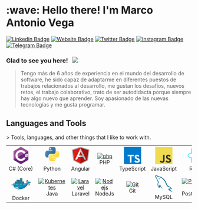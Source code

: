 <h1 align="left" id="macropower-title">:wave: Hello there! I'm Marco Antonio Vega</h1>

[![Linkedin Badge](https://img.shields.io/badge/-LinkedIn-0e76a8?style=flat-square&logo=Linkedin&logoColor=white)](https://linkedin.com/in/tomas-loor-vera)
[![Website Badge](https://img.shields.io/badge/Website-3b5998?style=flat-square&logo=google-chrome&logoColor=white)](https://thomasklz.github.io/)
[![Twitter Badge](https://img.shields.io/badge/-Twitter-00acee?style=flat-square&logo=Twitter&logoColor=white)](https://twitter.com/thomaslvera)
[![Instagram Badge](https://img.shields.io/badge/-Instagram-e4405f?style=flat-square&logo=Instagram&logoColor=white)](https://instagram.com/thomasloor)
[![Telegram Badge](https://img.shields.io/badge/-Telegram-0088cc?style=flat-square&logo=Telegram&logoColor=white)](https://t.me/thomaslvera)

### Glad to see you here! &nbsp; ![](https://visitor-badge.glitch.me/badge?page_id=iampavangandhi.iampavangandhi&style=flat-square&color=0088cc)

> <span style="text-align: justify;">Tengo más de 6 años de experiencia en el mundo del desarrollo de software, he sido capaz de adaptarme en diferentes puestos de trabajos relacionados al desarrollo, me gustan los desafíos, nuevos retos, el trabajo colaborativo, trato de ser autodidacta porque siempre hay algo nuevo que aprender. Soy apasionado de las nuevas tecnologías y me gusta programar.</span>
<h2 align="left" id="macropower-tech">Languages and Tools</h2>
> Tools, languages, and other things that I like to work with.
<table>
  <tr  style="background-color:#D6EEE">
    <td align="center" width="96">
      <a href="#macropower-tech">
        <img src="./img/csharp-original.svg" width="48" height="48" alt="C#" />
      </a>
      <br>C#&nbsp;(Core)
    </td>
    <td align="center" width="96">
      <a href="#macropower-tech">
        <img src="./img/python-original.svg" width="48" height="48" alt="Python" />
      </a>
      <br>Python
    </td>
    <td align="center" width="96">
      <a href="#macropower-tech">
        <img src="./img/angular-icon.svg" width="48" height="48" alt="Angular" />
      </a>
      <br>Angular
    </td>
    <td align="center" width="96">
      <a href="#macropower-tech">
        <img src="https://iconape.com/wp-content/png_logo_vector/elephpant-mascot-php-logo.png" width="60" height="60" alt="php" />
      </a>
      <br>PHP
    </td>
    <td align="center" width="96">
      <a href="#macropower-tech">
        <img src="./img/typescript-original.svg" width="48" height="48" alt="TypeScript" />
      </a>
      <br>TypeScript
    </td>
    <td align="center" width="96">
      <a href="#macropower-tech">
        <img src="./img/javascript-original.svg" width="48" height="48" alt="JavaScript" />
      </a>
      <br>JavaScript
    </td>
    <td align="center" width="96">
      <a href="#macropower-tech" >
        <img src="./img/react-original.svg" width="48" height="48" alt="React" />
      </a>
      <br>React
    </td>
    <td align="center" width="96">
      <a href="#macropower-tech">
        <img src="./img/bootstrap-plain.svg" width="48" height="48" alt="Bootstrap" />
      </a>
      <br>Bootstrap
    </td>
    <td align="center" width="96">
      <a href="#macropower-tech">
        <img src="./img/sass-original.svg" width="48" height="48" alt="Sass" />
      </a>
      <br>Sass
    </td>
  </tr>
  <tr>
    <td align="center" width="96"> 
      <a href="#macropower-tech" >
        <img src="./img/docker-original.svg" width="55" height="55" alt="Docker" />
      </a>
      <br>Docker
    </td>
    <td align="center" width="96">
      <a href="#macropower-tech" >
        <img src="https://cdn.worldvectorlogo.com/logos/java-4.svg" width="48" height="48" alt="Kubernetes" />
      </a>
      <br>Java
    </td>
    <td align="center"  width="96">
      <a href="#macropower-tech">
        <img src="https://cdn.worldvectorlogo.com/logos/laravel-2.svg" width="48" height="48" alt="Laravel" />
      </a>
      <br>Laravel
    </td>
    <td align="center"  width="96">
      <a href="#macropower-tech">
        <img src="https://cdn.worldvectorlogo.com/logos/nodejs-2.svg" width="48" height="48" alt="Nodejs" />
      </a>
      <br>NodeJs
    </td>
    <td align="center" width="96">
      <a href="#macropower-tech">
        <img src="https://cdn.worldvectorlogo.com/logos/git-bash.svg" width="48" height="48" alt="Git" />
      </a>
      <br>Git
    </td>
    <td align="center"  width="96">
      <a href="#macropower-tech">
        <img src="./img/mysql-original.svg" width="48" height="48" alt="MySQL" />
      </a>
      <br>MySQL
    </td>
    <td align="center" width="96">
      <a href="#macropower-tech" >
        <img src="https://cdn.worldvectorlogo.com/logos/postgresql.svg" width="48" height="48" alt="PostgreSQL" />
      </a>
      <br>PostgreSQL
    </td>
    <td align="center" width="96">
      <a href="#macropower-tech" >
        <img src="https://cdn.worldvectorlogo.com/logos/microsoft-sql-server-1.svg" width="48" height="48" alt="SqlServer" />
      </a>
      <br>SqlServer
    </td>
    <td align="center" width="96">
      <a href="#macropower-tech" >
        <img src="https://cdn.worldvectorlogo.com/logos/scrum-1.svg" width="48" height="48" alt="Scrum" />
      </a>
      <br>Scrum
    </td>
  </tr>
</table>

